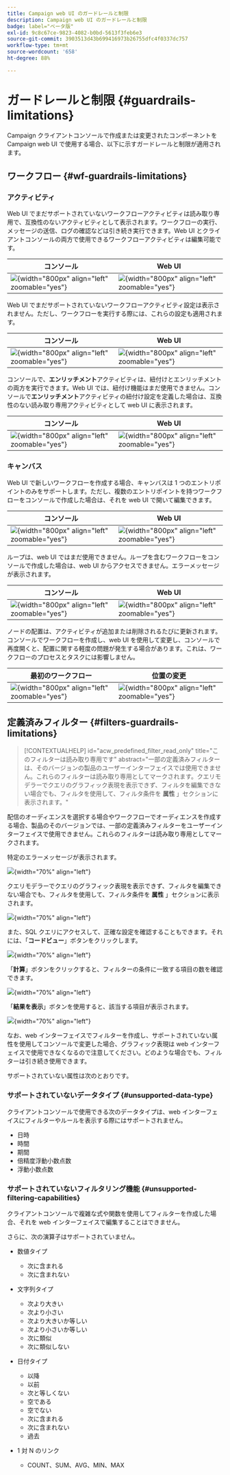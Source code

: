 ```yaml
---
title: Campaign web UI のガードレールと制限
description: Campaign web UI のガードレールと制限
badge: label="ベータ版"
exl-id: 9c8c67ce-9823-4082-b0bd-5613f3feb6e3
source-git-commit: 3903513d43b699416973b26755dfc4f0337dc757
workflow-type: tm+mt
source-wordcount: '658'
ht-degree: 88%

---
```


# ガードレールと制限 {#guardrails-limitations}

Campaign クライアントコンソールで作成または変更されたコンポーネントを Campaign web UI で使用する場合、以下に示すガードレールと制限が適用されます。

## ワークフロー {#wf-guardrails-limitations}

### アクティビティ

Web UI でまだサポートされていないワークフローアクティビティは読み取り専用で、互換性のないアクティビティとして表示されます。ワークフローの実行、メッセージの送信、ログの確認などは引き続き実行できます。Web UI とクライアントコンソールの両方で使用できるワークフローアクティビティは編集可能です。

| コンソール | Web UI |
| --- | --- |
| ![](assets/limitations-activities-console.png){width="800px" align="left" zoomable="yes"} | ![](assets/limitations-activities-web.png){width="800px" align="left" zoomable="yes"} |

Web UI でまだサポートされていないワークフローアクティビティ設定は表示されません。ただし、ワークフローを実行する際には、これらの設定も適用されます。

| コンソール | Web UI |
| --- | --- |
| ![](assets/limitations-options-console.png){width="800px" align="left" zoomable="yes"} | ![](assets/limitations-options-web.png){width="800px" align="left" zoomable="yes"} |

コンソールで、**エンリッチメント**&#x200B;アクティビティは、紐付けとエンリッチメントの両方を実行できます。Web UI では、紐付け機能はまだ使用できません。コンソールで&#x200B;**エンリッチメント**&#x200B;アクティビティの紐付け設定を定義した場合は、互換性のない読み取り専用アクティビティとして web UI に表示されます。

| コンソール | Web UI |
| --- | --- |
| ![](assets/limitations-options-console.png){width="800px" align="left" zoomable="yes"} | ![](assets/limitations-options-web.png){width="800px" align="left" zoomable="yes"} |

### キャンバス

Web UI で新しいワークフローを作成する場合、キャンバスは 1 つのエントリポイントのみをサポートします。ただし、複数のエントリポイントを持つワークフローをコンソールで作成した場合は、それを web UI で開いて編集できます。

| コンソール | Web UI |
| --- | --- |
| ![](assets/limitations-multiple-console.png){width="800px" align="left" zoomable="yes"} | ![](assets/limitations-multiple-web.png){width="800px" align="left" zoomable="yes"} |

ループは、web UI ではまだ使用できません。ループを含むワークフローをコンソールで作成した場合は、web UI からアクセスできません。エラーメッセージが表示されます。

| コンソール | Web UI |
| --- | --- |
| ![](assets/limitations-loops-console.png){width="800px" align="left" zoomable="yes"} | ![](assets/limitations-loops-web.png){width="800px" align="left" zoomable="yes"} |

ノードの配置は、アクティビティが追加または削除されるたびに更新されます。コンソールでワークフローを作成し、web UI を使用して変更し、コンソールで再度開くと、配置に関する軽度の問題が発生する場合があります。これは、ワークフローのプロセスとタスクには影響しません。

| 最初のワークフロー | 位置の変更 |
| --- | --- |
| ![](assets/limitations-positioning1.png){width="800px" align="left" zoomable="yes"} | ![](assets/limitations-positioning2.png){width="800px" align="left" zoomable="yes"} |

## 定義済みフィルター {#filters-guardrails-limitations}

>[!CONTEXTUALHELP]
>id="acw_predefined_filter_read_only"
>title="このフィルターは読み取り専用です"
>abstract="一部の定義済みフィルターは、そのバージョンの製品のユーザーインターフェイスでは使用できません。これらのフィルターは読み取り専用としてマークされます。クエリモデラーでクエリのグラフィック表現を表示できず、フィルタを編集できない場合でも、フィルタを使用して、フィルタ条件を **属性** 」セクションに表示されます。"

配信のオーディエンスを選択する場合やワークフローでオーディエンスを作成する場合、製品のそのバージョンでは、一部の定義済みフィルターをユーザーインターフェイスで使用できません。これらのフィルターは読み取り専用としてマークされます。

特定のエラーメッセージが表示されます。

![](assets/filter-unavailable.png){width="70%" align="left"}

クエリモデラーでクエリのグラフィック表現を表示できず、フィルタを編集できない場合でも、フィルタを使用して、フィルタ条件を **属性** 」セクションに表示されます。

![](assets/rule-edit.png){width="70%" align="left"}

また、SQL クエリにアクセスして、正確な設定を確認することもできます。それには、「**コードビュー**」ボタンをクリックします。

![](assets/rule-code-view.png){width="70%" align="left"}

「**計算**」ボタンをクリックすると、フィルターの条件に一致する項目の数を確認できます。

![](assets/rule-calculate.png){width="70%" align="left"}

「**結果を表示**」ボタンを使用すると、該当する項目が表示されます。

![](assets/rule-view-results.png){width="70%" align="left"}

なお、web インターフェイスでフィルターを作成し、サポートされていない属性を使用してコンソールで変更した場合、グラフィック表現は web インターフェイスで使用できなくなるので注意してください。どのような場合でも、フィルターは引き続き使用できます。

サポートされていない属性は次のとおりです。

### サポートされていないデータタイプ {#unsupported-data-type}

クライアントコンソールで使用できる次のデータタイプは、web インターフェイスにフィルターやルールを表示する際にはサポートされません。

* 日時
* 時間
* 期間
* 倍精度浮動小数点数
* 浮動小数点数

### サポートされていないフィルタリング機能 {#unsupported-filtering-capabilities}

クライアントコンソールで複雑な式や関数を使用してフィルターを作成した場合、それを web インターフェイスで編集することはできません。

さらに、次の演算子はサポートされていません。

* 数値タイプ
   * 次に含まれる
   * 次に含まれない

* 文字列タイプ
   * 次より大きい
   * 次より小さい
   * 次より大きいか等しい
   * 次より小さいか等しい
   * 次に類似
   * 次に類似しない

* 日付タイプ
   * 以降
   * 以前
   * 次と等しくない
   * 空である
   * 空でない
   * 次に含まれる
   * 次に含まれない
   * 過去

* 1 対 N のリンク
   * COUNT、SUM、AVG、MIN、MAX
